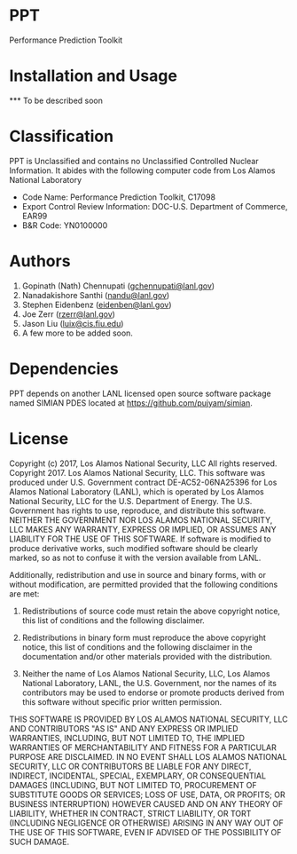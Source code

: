 # PPT
Performance Prediction Toolkit

# Installation and Usage
*** To be described soon

# Classification
PPT is Unclassified and contains no Unclassified Controlled Nuclear Information. It abides with the following computer code from Los Alamos National Laboratory
* Code Name: Performance Prediction Toolkit, C17098
* Export Control Review Information: DOC-U.S. Department of Commerce, EAR99
* B&R Code: YN0100000

# Authors
1. Gopinath (Nath) Chennupati (gchennupati@lanl.gov)
2. Nanadakishore Santhi (nandu@lanl.gov)
3. Stephen Eidenbenz (eidenben@lanl.gov)
4. Joe Zerr (rzerr@lanl.gov)
5. Jason Liu (luix@cis.fiu.edu)
6. A few more to be added soon.

# Dependencies
PPT depends on another LANL licensed open source software package named SIMIAN PDES located at https://github.com/pujyam/simian.

# License
Copyright (c) 2017, Los Alamos National Security, LLC
All rights reserved.
Copyright 2017. Los Alamos National Security, LLC. This software was produced under U.S. Government contract DE-AC52-06NA25396 for Los Alamos National Laboratory (LANL), which is operated by Los Alamos National Security, LLC for the U.S. Department of Energy. The U.S. Government has rights to use, reproduce, and distribute this software.  NEITHER THE GOVERNMENT NOR LOS ALAMOS NATIONAL SECURITY, LLC MAKES ANY WARRANTY, EXPRESS OR IMPLIED, OR ASSUMES ANY LIABILITY FOR THE USE OF THIS SOFTWARE.  If software is modified to produce derivative works, such modified software should be clearly marked, so as not to confuse it with the version available from LANL.
 
 Additionally, redistribution and use in source and binary forms, with or without modification, are permitted provided that the following conditions are met:
 1. Redistributions of source code must retain the above copyright notice, this list of conditions and the following disclaimer.

 2. Redistributions in binary form must reproduce the above copyright notice, this list of conditions and the following disclaimer in the documentation and/or other materials provided with the distribution.

 3. Neither the name of Los Alamos National Security, LLC, Los Alamos National Laboratory, LANL, the U.S. Government, nor the names of its contributors may be used to endorse or promote products derived from this software without specific prior written permission.

  
  THIS SOFTWARE IS PROVIDED BY LOS ALAMOS NATIONAL SECURITY, LLC AND CONTRIBUTORS "AS IS" AND ANY EXPRESS OR IMPLIED WARRANTIES, INCLUDING, BUT NOT LIMITED TO, THE IMPLIED WARRANTIES OF MERCHANTABILITY AND FITNESS FOR A PARTICULAR PURPOSE ARE DISCLAIMED. IN NO EVENT SHALL LOS ALAMOS NATIONAL SECURITY, LLC OR CONTRIBUTORS BE LIABLE FOR ANY DIRECT, INDIRECT, INCIDENTAL, SPECIAL, EXEMPLARY, OR CONSEQUENTIAL DAMAGES (INCLUDING, BUT NOT LIMITED TO, PROCUREMENT OF SUBSTITUTE GOODS OR SERVICES; LOSS OF USE, DATA, OR PROFITS; OR BUSINESS INTERRUPTION) HOWEVER CAUSED AND ON ANY THEORY OF LIABILITY, WHETHER IN CONTRACT, STRICT LIABILITY, OR TORT (INCLUDING NEGLIGENCE OR OTHERWISE) ARISING IN ANY WAY OUT OF THE USE OF THIS SOFTWARE, EVEN IF ADVISED OF THE POSSIBILITY OF SUCH DAMAGE.


